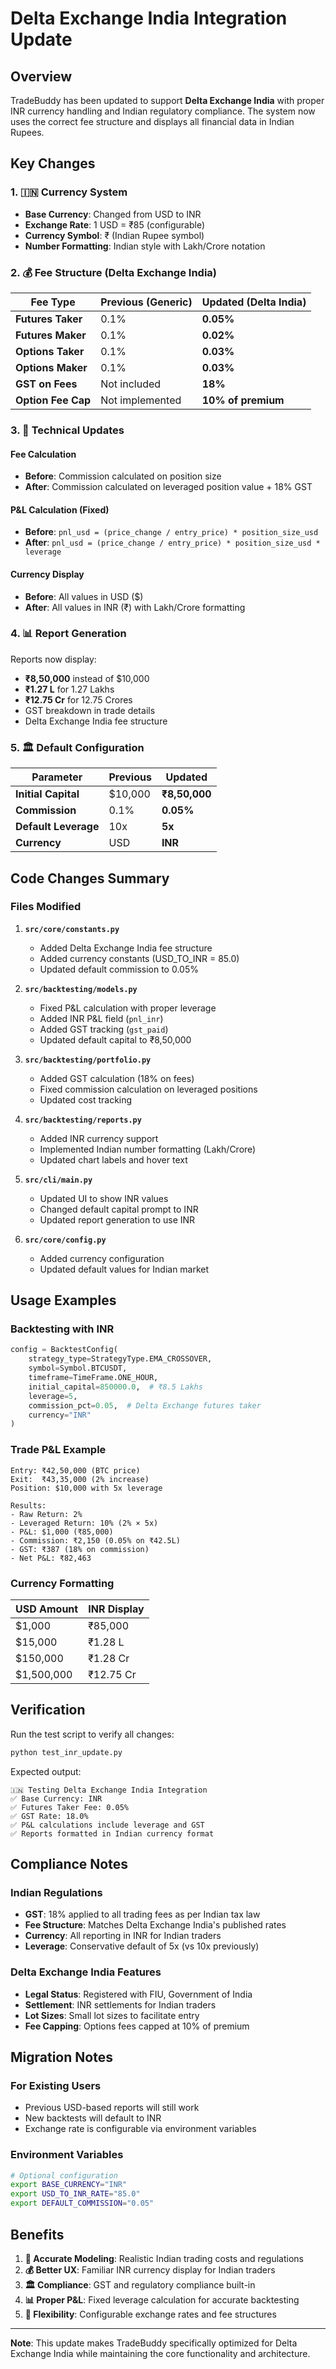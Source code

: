 # Delta Exchange India Integration Update

## Overview

TradeBuddy has been updated to support **Delta Exchange India** with proper INR currency handling and Indian regulatory compliance. The system now uses the correct fee structure and displays all financial data in Indian Rupees.

## Key Changes

### 1. 🇮🇳 Currency System

- **Base Currency**: Changed from USD to INR
- **Exchange Rate**: 1 USD = ₹85 (configurable)
- **Currency Symbol**: ₹ (Indian Rupee symbol)
- **Number Formatting**: Indian style with Lakh/Crore notation

### 2. 💰 Fee Structure (Delta Exchange India)

| Fee Type | Previous (Generic) | Updated (Delta India) |
|----------|-------------------|----------------------|
| **Futures Taker** | 0.1% | **0.05%** |
| **Futures Maker** | 0.1% | **0.02%** |
| **Options Taker** | 0.1% | **0.03%** |
| **Options Maker** | 0.1% | **0.03%** |
| **GST on Fees** | Not included | **18%** |
| **Option Fee Cap** | Not implemented | **10% of premium** |

### 3. 🔧 Technical Updates

#### Fee Calculation
- **Before**: Commission calculated on position size
- **After**: Commission calculated on leveraged position value + 18% GST

#### P&L Calculation (Fixed)
- **Before**: `pnl_usd = (price_change / entry_price) * position_size_usd`
- **After**: `pnl_usd = (price_change / entry_price) * position_size_usd * leverage`

#### Currency Display
- **Before**: All values in USD ($)
- **After**: All values in INR (₹) with Lakh/Crore formatting

### 4. 📊 Report Generation

Reports now display:
- **₹8,50,000** instead of $10,000
- **₹1.27 L** for 1.27 Lakhs  
- **₹12.75 Cr** for 12.75 Crores
- GST breakdown in trade details
- Delta Exchange India fee structure

### 5. 🏛️ Default Configuration

| Parameter | Previous | Updated |
|-----------|----------|---------|
| **Initial Capital** | $10,000 | **₹8,50,000** |
| **Commission** | 0.1% | **0.05%** |
| **Default Leverage** | 10x | **5x** |
| **Currency** | USD | **INR** |

## Code Changes Summary

### Files Modified

1. **`src/core/constants.py`**
   - Added Delta Exchange India fee structure
   - Added currency constants (USD_TO_INR = 85.0)
   - Updated default commission to 0.05%

2. **`src/backtesting/models.py`**
   - Fixed P&L calculation with proper leverage
   - Added INR P&L field (`pnl_inr`)
   - Added GST tracking (`gst_paid`)
   - Updated default capital to ₹8,50,000

3. **`src/backtesting/portfolio.py`**
   - Added GST calculation (18% on fees)
   - Fixed commission calculation on leveraged positions
   - Updated cost tracking

4. **`src/backtesting/reports.py`**
   - Added INR currency support
   - Implemented Indian number formatting (Lakh/Crore)
   - Updated chart labels and hover text

5. **`src/cli/main.py`**
   - Updated UI to show INR values
   - Changed default capital prompt to INR
   - Updated report generation to use INR

6. **`src/core/config.py`**
   - Added currency configuration
   - Updated default values for Indian market

## Usage Examples

### Backtesting with INR

```python
config = BacktestConfig(
    strategy_type=StrategyType.EMA_CROSSOVER,
    symbol=Symbol.BTCUSDT,
    timeframe=TimeFrame.ONE_HOUR,
    initial_capital=850000.0,  # ₹8.5 Lakhs
    leverage=5,
    commission_pct=0.05,  # Delta Exchange futures taker
    currency="INR"
)
```

### Trade P&L Example

```
Entry: ₹42,50,000 (BTC price)
Exit:  ₹43,35,000 (2% increase)
Position: $10,000 with 5x leverage

Results:
- Raw Return: 2%
- Leveraged Return: 10% (2% × 5x)
- P&L: $1,000 (₹85,000)
- Commission: ₹2,150 (0.05% on ₹42.5L)
- GST: ₹387 (18% on commission)
- Net P&L: ₹82,463
```

### Currency Formatting

| USD Amount | INR Display |
|------------|-------------|
| $1,000 | ₹85,000 |
| $15,000 | ₹1.28 L |
| $150,000 | ₹1.28 Cr |
| $1,500,000 | ₹12.75 Cr |

## Verification

Run the test script to verify all changes:

```bash
python test_inr_update.py
```

Expected output:
```
🇮🇳 Testing Delta Exchange India Integration
✅ Base Currency: INR
✅ Futures Taker Fee: 0.05%
✅ GST Rate: 18.0%
✅ P&L calculations include leverage and GST
✅ Reports formatted in Indian currency format
```

## Compliance Notes

### Indian Regulations
- **GST**: 18% applied to all trading fees as per Indian tax law
- **Fee Structure**: Matches Delta Exchange India's published rates
- **Currency**: All reporting in INR for Indian traders
- **Leverage**: Conservative default of 5x (vs 10x previously)

### Delta Exchange India Features
- **Legal Status**: Registered with FIU, Government of India
- **Settlement**: INR settlements for Indian traders
- **Lot Sizes**: Small lot sizes to facilitate entry
- **Fee Capping**: Options fees capped at 10% of premium

## Migration Notes

### For Existing Users
- Previous USD-based reports will still work
- New backtests will default to INR
- Exchange rate is configurable via environment variables

### Environment Variables
```bash
# Optional configuration
export BASE_CURRENCY="INR"
export USD_TO_INR_RATE="85.0"
export DEFAULT_COMMISSION="0.05"
```

## Benefits

1. **🎯 Accurate Modeling**: Realistic Indian trading costs and regulations
2. **💰 Better UX**: Familiar INR currency display for Indian traders  
3. **🏛️ Compliance**: GST and regulatory compliance built-in
4. **📊 Proper P&L**: Fixed leverage calculation for accurate backtesting
5. **🔄 Flexibility**: Configurable exchange rates and fee structures

---

**Note**: This update makes TradeBuddy specifically optimized for Delta Exchange India while maintaining the core functionality and architecture.